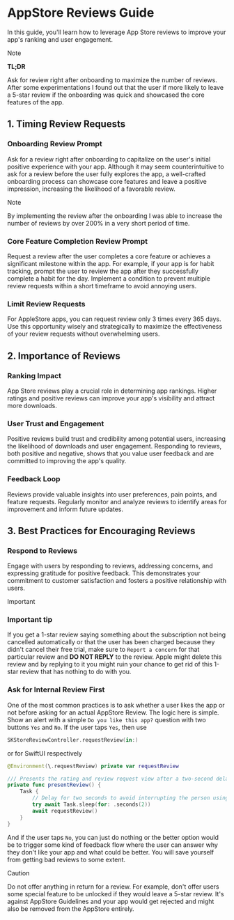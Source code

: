 # AppStore Reviews Guide

In this guide, you'll learn how to leverage App Store reviews to improve your app's ranking and user engagement.

> [!NOTE]
> **TL;DR**
> 
> Ask for review right after onboarding to maximize the number of reviews. After some experimentations I found out that the user if more likely to leave a 5-star review if the onboarding was quick and showcased the core features of the app.
>

## 1. Timing Review Requests

### Onboarding Review Prompt
Ask for a review right after onboarding to capitalize on the user's initial positive experience with your app. Although it may seem counterintuitive to ask for a review before the user fully explores the app, a well-crafted onboarding process can showcase core features and leave a positive impression, increasing the likelihood of a favorable review.

> [!NOTE]
> By implementing the review after the onboarding I was able to increase the number of reviews by over 200% in a very short period of time.

### Core Feature Completion Review Prompt
Request a review after the user completes a core feature or achieves a significant milestone within the app. For example, if your app is for habit tracking, prompt the user to review the app after they successfully complete a habit for the day. Implement a condition to prevent multiple review requests within a short timeframe to avoid annoying users.

### Limit Review Requests
For AppleStore apps, you can request review only 3 times every 365 days. Use this opportunity wisely and strategically to maximize the effectiveness of your review requests without overwhelming users.

## 2. Importance of Reviews

### Ranking Impact
App Store reviews play a crucial role in determining app rankings. Higher ratings and positive reviews can improve your app's visibility and attract more downloads.

### User Trust and Engagement
Positive reviews build trust and credibility among potential users, increasing the likelihood of downloads and user engagement. Responding to reviews, both positive and negative, shows that you value user feedback and are committed to improving the app's quality.

### Feedback Loop
Reviews provide valuable insights into user preferences, pain points, and feature requests. Regularly monitor and analyze reviews to identify areas for improvement and inform future updates.

## 3. Best Practices for Encouraging Reviews

### Respond to Reviews
Engage with users by responding to reviews, addressing concerns, and expressing gratitude for positive feedback. This demonstrates your commitment to customer satisfaction and fosters a positive relationship with users.

> [!IMPORTANT]
> ### Important tip
> If you get a 1-star review saying something about the subscription not being cancelled automatically or that the user has been charged because they didn't cancel their free trial, make sure to `Report a concern` for that particular review and **DO NOT REPLY** to the review. Apple might delete this review and by replying to it you might ruin your chance to get rid of this 1-star review that has nothing to do with you.

### Ask for Internal Review First
One of the most common practices is to ask whether a user likes the app or not before asking for an actual AppStore Review. The logic here is simple. Show an alert with a simple `Do you like this app?` question with two buttons `Yes` and `No`. If the user taps `Yes`, then use 

```swift
SKStoreReviewController.requestReview(in:)
```

or for SwiftUI respectively

```swift
@Environment(\.requestReview) private var requestReview

/// Presents the rating and review request view after a two-second delay.
private func presentReview() {
    Task {
        // Delay for two seconds to avoid interrupting the person using the app.
        try await Task.sleep(for: .seconds(2))
        await requestReview()
    }
}
```

And if the user taps `No`, you can just do nothing or the better option would be to trigger some kind of feedback flow where the user can answer why they don't like your app and what could be better. You will save yourself from getting bad reviews to some extent.

> [!CAUTION]
> Do not offer anything in return for a review. For example, don't offer users some special feature to be unlocked if they would leave a 5-star review. It's against AppStore Guidelines and your app would get rejected and might also be removed from the AppStore entirely.